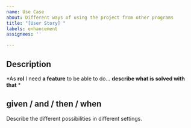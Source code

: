 ```yaml
---
name: Use Case
about: Different ways of using the project from other programs
title: "[User Story] "
labels: enhancement
assignees: ''

---
```


## Description

*As **rol** I need **a feature** to be able to do... **describe what is solved with that** *

## given / and / then / when

Describe the different possibilities in different settings.
